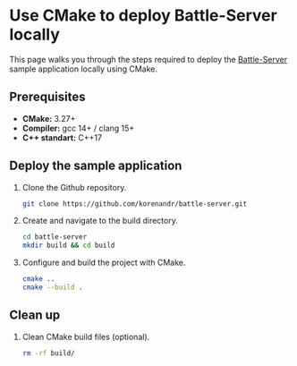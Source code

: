 # Use CMake to deploy Battle-Server locally

This page walks you through the steps required to deploy the [Battle-Server](https://github.com/korenandr/battle-server) sample application locally using CMake.

## Prerequisites

- **CMake:** 3.27+
- **Compiler:** gcc 14+ / clang 15+
- **C++ standart:** C++17

## Deploy the sample application

1. Clone the Github repository.

    ```bash
    git clone https://github.com/korenandr/battle-server.git
    ```

2. Create and navigate to the build directory.

    ```bash
    cd battle-server
    mkdir build && cd build
    ```

3. Configure and build the project with CMake.

    ```bash
    cmake ..
    cmake --build .
    ```

## Clean up

1. Clean CMake build files (optional).

    ```bash
    rm -rf build/
    ```